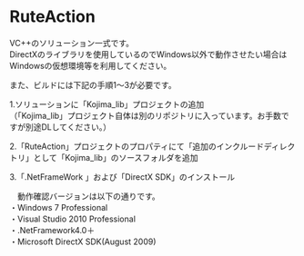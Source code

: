 # RuteAction
VC++のソリューション一式です。  
DirectXのライブラリを使用しているのでWindows以外で動作させたい場合はWindowsの仮想環境等を利用してください。
  
また、ビルドには下記の手順1～3が必要です。

1.ソリューションに「Kojima_lib」プロジェクトの追加  
  （「Kojima_lib」プロジェクト自体は別のリポジトリに入っています。お手数ですが別途DLしてください。） 
  
2.「RuteAction」プロジェクトのプロパティにて「追加のインクルードディレクトリ」として「Kojima_lib」のソースフォルダを追加

3.「.NetFrameWork 」および「DirectX SDK」のインストール

  　動作確認バージョンは以下の通りです。  
  ・Windows 7 Professional  
  ・Visual Studio 2010 Professional  
  ・.NetFramework4.0＋  
  ・Microsoft DirectX SDK(August 2009)  
